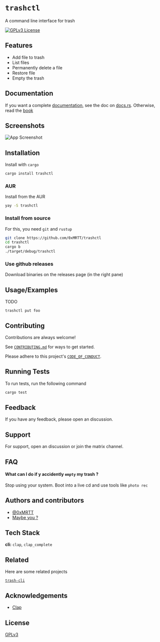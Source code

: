 
# `trashctl`

A command line interface for trash

[![GPLv3 License](https://img.shields.io/badge/License-GPL%20v3-yellow.svg)](https://opensource.org/licenses/)


## Features

- Add file to trash
- List files
- Permanently delete a file
- Restore file
- Empty the trash


## Documentation

If you want a complete [documentation](https://docs.rs/trashctl), see the doc on [docs.rs](https://docs.rs/trashctl). Otherwise, read the [book](https://0xMRTT.github.io/trashctl)


## Screenshots

![App Screenshot](https://via.placeholder.com/468x300?text=App+Screenshot+Here)


## Installation

Install with `cargo`

```bash
cargo install trashctl
```

### AUR

Install from the AUR

```bash
yay -S trashctl
```

### Install from source

For this, you need `git` and `rustup`

```bash
git clone https://github.com/0xMRTT/trashctl
cd trashctl
cargo b
./target/debug/trashctl
```
    
### Use github releases

Download binaries on the releases page (in the right pane)
## Usage/Examples

TODO
```shell
trashctl put foo
```


## Contributing

Contributions are always welcome!

See [`CONTRIBUTING.md`](./CONTRIBUTING.md) for ways to get started.

Please adhere to this project's [`CODE_OF_CONDUCT`](./CODE_OF_CONDUCT.md).


## Running Tests

To run tests, run the following command

```bash
cargo test
```


## Feedback

If you have any feedback, please open an discussion.


## Support

For support, open an discussion or join the matrix channel.


## FAQ

#### What can I do if y accidently `empty` my trash ?

Stop using your system. Boot into a live cd and use tools like `photo rec`



## Authors and contributors

- [@0xMRTT](https://www.github.com/0xMRTT)
- [Maybe you ?](#Contributing)


## Tech Stack

**cli:** `clap`, `clap_complete`



## Related

Here are some related projects

[`trash-cli`](https://github.com/andreafrancia/trash-cli)


## Acknowledgements

 - [Clap](https://docs.rs/clap)
## License

[GPLv3](https://choosealicense.com/licenses/gpl-3.0/)

